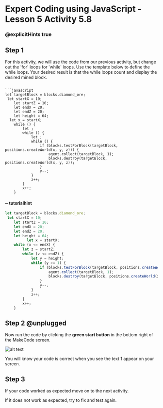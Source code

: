 # Expert Coding using JavaScript - Lesson 5 Activity 5.8
### @explicitHints true

  


## Step 1

For this activity, we will use the code from our previous activity, but change out the 'for' loops for 'while' loops. Use the template below to define the while loops. Your desired result is that the while loops count and display the desired mined block.


```template

```javascript
let targetBlock = blocks.diamond_ore;
 let startX = 10;
    let startZ = 10; 
    let endX = 20;  
    let endZ = 20;  
    let height = 64;
  let x = startX;
    while () {
        let ;
        while () {
            let ;
            while () {
                if (blocks.testForBlock(targetBlock, positions.createWorld(x, y, z))) {
                    agent.collect(targetBlock, 1);
                    blocks.destroy(targetBlock, positions.createWorld(x, y, z));
                }
                y--;
            }
            z++;
        }
        x++;
    }
```
#### ~ tutorialhint

```javascript
let targetBlock = blocks.diamond_ore;
 let startX = 10;
    let startZ = 10; 
    let endX = 20;  
    let endZ = 20;  
    let height = 64;
          let x = startX;
    while (x <= endX) {
        let z = startZ;
        while (z <= endZ) {
            let y = height;
            while (y >= 1) {
                if (blocks.testForBlock(targetBlock, positions.createWorld(x, y, z))) {
                    agent.collect(targetBlock, 1);
                    blocks.destroy(targetBlock, positions.createWorld(x, y, z));
                }
                y--;
            }
            z++;
        }
        x++;
    }


```

## Step 2 @unplugged

Now run the code by clicking the **green start button** in the bottom right of the MakeCode screen.

  

![alt text](https://expertjs.codingcredentials.com/Lesson1/1.1/1.JPG?raw=true  "Start")

  

You will know your code is correct when you see the text 1 appear on your screen.

  
  
  

## Step 3

If your code worked as expected move on to the next activity.

  

If it does not work as expected, try to fix and test again.
